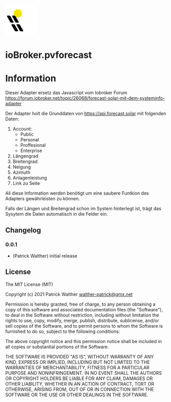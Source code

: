 ![Logo](admin/template.png)
# ioBroker.pvforecast

# Information

Dieser Adapter ersetz das Javascript vom Iobroker Forum https://forum.iobroker.net/topic/26068/forecast-solar-mit-dem-systeminfo-adapter

Der Adapter holt die Grunddaten von https://api.forecast.solar mit folgenden Daten:

1. Account: 
    - Public
    - Personal
    - Proffesional
    - Enterprise
2. Längengrad 
3. Breitengrad
4. Neigung
5. Azimuth
6. Anlagenleistung
7. Link zu Seite

All diese Information werden benötigt um eine saubere Funtkion des Adapters gewährleisten zu können.

Falls der Längen und Breitengrad schon im System hinterlegt ist, trägt das Sysytem die Daten automatisch in die Felder ein.





## Changelog


### 0.0.1
* (Patrick Walther) initial release

## License
The MIT License (MIT)

Copyright (c) 2021 Patrick Walther walther-patrick@gmx.net

Permission is hereby granted, free of charge, to any person obtaining a copy
of this software and associated documentation files (the "Software"), to deal
in the Software without restriction, including without limitation the rights
to use, copy, modify, merge, publish, distribute, sublicense, and/or sell
copies of the Software, and to permit persons to whom the Software is
furnished to do so, subject to the following conditions:

The above copyright notice and this permission notice shall be included in
all copies or substantial portions of the Software.

THE SOFTWARE IS PROVIDED "AS IS", WITHOUT WARRANTY OF ANY KIND, EXPRESS OR
IMPLIED, INCLUDING BUT NOT LIMITED TO THE WARRANTIES OF MERCHANTABILITY,
FITNESS FOR A PARTICULAR PURPOSE AND NONINFRINGEMENT. IN NO EVENT SHALL THE
AUTHORS OR COPYRIGHT HOLDERS BE LIABLE FOR ANY CLAIM, DAMAGES OR OTHER
LIABILITY, WHETHER IN AN ACTION OF CONTRACT, TORT OR OTHERWISE, ARISING FROM,
OUT OF OR IN CONNECTION WITH THE SOFTWARE OR THE USE OR OTHER DEALINGS IN
THE SOFTWARE.

